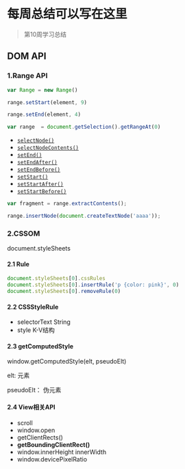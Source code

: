 # 每周总结可以写在这里

>  第10周学习总结

## DOM API

### 1.Range API

```js
var Range = new Range()

range.setStart(element, 9)

range.setEnd(element, 4)

var range  = document.getSelection().getRangeAt(0)
```



- [`selectNode()`](https://developer.mozilla.org/zh-CN/docs/Web/API/Range/selectNode)
- [`selectNodeContents()`](https://developer.mozilla.org/zh-CN/docs/Web/API/Range/selectNodeContents)
- [`setEnd()`](https://developer.mozilla.org/zh-CN/docs/Web/API/Range/setEnd)
- [`setEndAfter()`](https://developer.mozilla.org/zh-CN/docs/Web/API/Range/setEndAfter)
- [`setEndBefore()`](https://developer.mozilla.org/zh-CN/docs/Web/API/Range/setEndBefore) 
- [`setStart()`](https://developer.mozilla.org/zh-CN/docs/Web/API/Range/setStart)
- [`setStartAfter()`](https://developer.mozilla.org/zh-CN/docs/Web/API/Range/setStartAfter)
- [`setStartBefore()`](https://developer.mozilla.org/zh-CN/docs/Web/API/Range/setStartBefore)



```js
var fragment = range.extractContents();

range.insertNode(document.createTextNode('aaaa'));
```



### 2.CSSOM

document.styleSheets



#### 2.1 Rule

```js
document.styleSheets[0].cssRules
document.styleSheets[0].insertRule('p {color: pink}', 0)
document.styleSheets[0].removeRule(0)
```



#### 2.2 CSSStyleRule

- selectorText String
- style K-V结构



#### 2.3 getComputedStyle

window.getComputedStyle(elt, pseudoElt)

elt: 元素

pseudoElt： 伪元素



#### 2.4 View相关API

- scroll
- window.open
- getClientRects()
- **getBoundingClientRect()**
- window.innerHeight innerWidth
- window.devicePixelRatio

